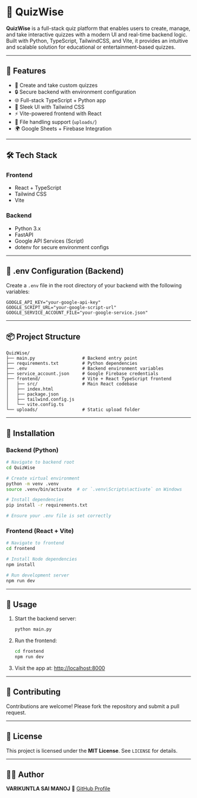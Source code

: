 # 🎯 QuizWise

**QuizWise** is a full-stack quiz platform that enables users to create, manage, and take interactive quizzes with a modern UI and real-time backend logic. Built with Python, TypeScript, TailwindCSS, and Vite, it provides an intuitive and scalable solution for educational or entertainment-based quizzes.

---

## 🚀 Features

- 🧠 Create and take custom quizzes
- 🔒 Secure backend with environment configuration
- 🌐 Full-stack TypeScript + Python app
- 🎨 Sleek UI with Tailwind CSS
- ⚡️ Vite-powered frontend with React
- 📁 File handling support (`uploads/`)
- 🌍 Google Sheets + Firebase Integration

---

## 🛠️ Tech Stack

### Frontend
- React + TypeScript
- Tailwind CSS
- Vite

### Backend
- Python 3.x
- FastAPI
- Google API Services (Script)
- dotenv for secure environment configs

---

## 📁 .env Configuration (Backend)

Create a `.env` file in the root directory of your backend with the following variables:

```env
GOOGLE_API_KEY="your-google-api-key"
GOOGLE_SCRIPT_URL="your-google-script-url"
GOOGLE_SERVICE_ACCOUNT_FILE="your-google-service.json"
````

---

## 📦 Project Structure

```
QuizWise/
├── main.py                  # Backend entry point
├── requirements.txt         # Python dependencies
├── .env                     # Backend environment variables
├── service_account.json     # Google Firebase credentials
├── frontend/                # Vite + React TypeScript frontend
│   ├── src/                 # Main React codebase
│   ├── index.html
│   ├── package.json
│   ├── tailwind.config.js
│   └── vite.config.ts
└── uploads/                 # Static upload folder
```

---

## 🔧 Installation

### Backend (Python)

```bash
# Navigate to backend root
cd QuizWise

# Create virtual environment
python -m venv .venv
source .venv/bin/activate  # or `.venv\Scripts\activate` on Windows

# Install dependencies
pip install -r requirements.txt

# Ensure your .env file is set correctly
```

### Frontend (React + Vite)

```bash
# Navigate to frontend
cd frontend

# Install Node dependencies
npm install

# Run development server
npm run dev
```

---

## 🧪 Usage

1. Start the backend server:

   ```bash
   python main.py
   ```

2. Run the frontend:

   ```bash
   cd frontend
   npm run dev
   ```

3. Visit the app at: [http://localhost:8000](http://localhost:####)

---

## 🤝 Contributing

Contributions are welcome! Please fork the repository and submit a pull request.

---

## 📜 License

This project is licensed under the **MIT License**. See `LICENSE` for details.

---

## 👨‍💻 Author

**VARIKUNTLA SAI MANOJ**
📎 [GitHub Profile](https://github.com/VARIKUNTLASAIMANOJ)
